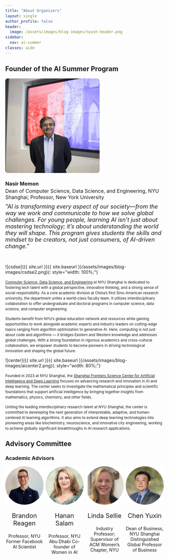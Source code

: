 ```yaml
---
title: "About Organizers"
layout: single
author_profile: false
header:
  image: /assets/images/blog-images/nyush-header.png
sidebar:
  nav: ai-summer
classes: wide
---
```


## Founder of the AI Summer Program

<div style="display: flex; align-items: center; gap: 24px; margin-bottom: 2em; flex-wrap: wrap;">

  <img src="/assets/images/people/nasir.jpg" alt="nasir" style="width: 300px; border-radius: 8px;" />

  <div style="max-width: 500px;">
    <h3 style="margin: 0;">Nasir Memon</h3>
    <p style="font-size: 16px; margin: 0.2em 0;">Dean of Computer Science, Data Science, and Engineering, NYU Shanghai; Professor, New York University</p>
    <p style="font-size: 18px; margin-top: 0.5em; font-style: italic;">
      "AI is transforming every aspect of our society—from the way we work and communicate to how we solve global challenges. For young people, learning AI isn’t just about mastering technology; it’s about understanding the world they will shape. This program gives students the skills and mindset to be creators, not just consumers, of AI-driven change."
    </p>
  </div>

</div>


![csdse]({{ site.url }}{{ site.baseurl }}/assets/images/blog-images/csdse2.png){: style="width: 100%;"}

<small>[Computer Science, Data Science, and Engineering](https://cs.shanghai.nyu.edu/) at NYU Shanghai is dedicated to fostering tech talent with a global perspective, innovative thinking, and a strong sense of social responsibility. As a core academic division at China’s first Sino-American research university, the department unites a world-class faculty team. It utilizes interdisciplinary collaboration to offer undergraduate and doctoral programs in computer science, data science, and computer engineering.</small>

<small>Students benefit from NYU’s global education network and resources while gaining opportunities to work alongside academic experts and industry leaders on cutting-edge topics ranging from algorithm optimization to generative AI. Here, computing is not just about code and algorithms — it bridges Eastern and Western knowledge and addresses global challenges. With a strong foundation in rigorous academics and cross-cultural collaboration, we empower students to become pioneers in driving technological innovation and shaping the global future.</small>


![center]({{ site.url }}{{ site.baseurl }}/assets/images/blog-images/aicenter2.png){: style="width: 80%;"}

<small>Founded in 2023 at NYU Shanghai, the [Shanghai Frontiers Science Center for Artificial Intelligence and Deep Learning](https://dail.shanghai.nyu.edu/) focuses on advancing research and innovation in AI and deep learning. The center seeks to investigate the mathematical principles and scientific foundations that support artificial intelligence by bringing together insights from mathematics, physics, chemistry, and other fields.</small>

<small>Uniting the leading interdisciplinary research talent at NYU Shanghai, the center is committed to developing the next generation of interpretable, adaptive, and human-centered AI learning algorithms. It also aims to extend deep learning technologies into pioneering areas like biochemistry, neuroscience, and innovative city engineering, working to achieve globally significant breakthroughs in AI research applications.</small>

## Advisory Committee

### Academic Advisors

<div style="display: grid; grid-template-columns: repeat(4, 1fr); gap: 6px; text-align: center;">

  <div>
    <img src="/assets/images/people/brandon.jpg" alt="brandon" style="width: 150px; border-radius: 2px;" />
    <p style="font-size: 20px; text-align: center;">
        Brandon Reagen
    </p>
    <p style="font-size: 14px; text-align: center;"> Professor, NYU Former Facebook AI Scientist</p>
  </div>

  <div>
    <img src="/assets/images/people/hanan.jpg" alt="hanan" style="width: 150px; border-radius: 2px;" />
    <p style="font-size: 20px; text-align: center;">
        Hanan Salam
    </p>
    <p style="font-size: 14px; text-align: center;"> Professor, NYU Abu Dhabi Co-founder of Women in AI</p>
  </div>

  <div>
    <img src="/assets/images/people/linda.png" alt="linda" style="width: 150px; border-radius: 2px;" />
    <p style="font-size: 20px; text-align: center;">
        Linda Sellie
    </p>
    <p style="font-size: 14px; text-align: center;"> Industry Professor; Supervisor of ACM Women’s Chapter, NYU</p>
  </div>

  <div>
    <img src="/assets/images/people/yuxin.jpg" alt="yuxin" style="width: 150px; border-radius: 2px;" />
    <p style="font-size: 20px; text-align: center;">
        Chen Yuxin
    </p>
    <p style="font-size: 14px; text-align: center;"> Dean of Business, NYU Shanghai Distinguished Global Professor of Business</p>
  </div>

 
